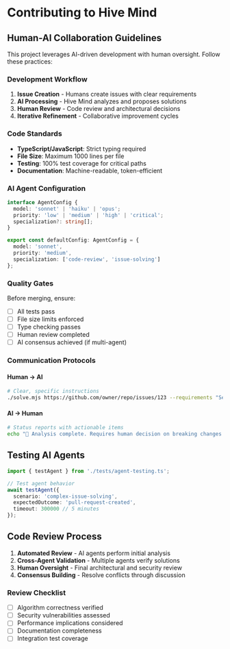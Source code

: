 # Contributing to Hive Mind

## Human-AI Collaboration Guidelines

This project leverages AI-driven development with human oversight. Follow these practices:

### Development Workflow

1. **Issue Creation** - Humans create issues with clear requirements
2. **AI Processing** - Hive Mind analyzes and proposes solutions  
3. **Human Review** - Code review and architectural decisions
4. **Iterative Refinement** - Collaborative improvement cycles

### Code Standards

- **TypeScript/JavaScript**: Strict typing required
- **File Size**: Maximum 1000 lines per file
- **Testing**: 100% test coverage for critical paths
- **Documentation**: Machine-readable, token-efficient

### AI Agent Configuration

```typescript
interface AgentConfig {
  model: 'sonnet' | 'haiku' | 'opus';
  priority: 'low' | 'medium' | 'high' | 'critical';
  specialization?: string[];
}

export const defaultConfig: AgentConfig = {
  model: 'sonnet',
  priority: 'medium',
  specialization: ['code-review', 'issue-solving']
};
```

### Quality Gates

Before merging, ensure:
- [ ] All tests pass
- [ ] File size limits enforced
- [ ] Type checking passes
- [ ] Human review completed
- [ ] AI consensus achieved (if multi-agent)

### Communication Protocols

#### Human → AI
```bash
# Clear, specific instructions
./solve.mjs https://github.com/owner/repo/issues/123 --requirements "Security focus, maintain backward compatibility"
```

#### AI → Human
```bash  
# Status reports with actionable items
echo "🤖 Analysis complete. Requires human decision on breaking changes."
```

## Testing AI Agents

```typescript
import { testAgent } from './tests/agent-testing.ts';

// Test agent behavior
await testAgent({
  scenario: 'complex-issue-solving',
  expectedOutcome: 'pull-request-created',
  timeout: 300000 // 5 minutes
});
```

## Code Review Process

1. **Automated Review** - AI agents perform initial analysis
2. **Cross-Agent Validation** - Multiple agents verify solutions
3. **Human Oversight** - Final architectural and security review
4. **Consensus Building** - Resolve conflicts through discussion

### Review Checklist

- [ ] Algorithm correctness verified
- [ ] Security vulnerabilities assessed  
- [ ] Performance implications considered
- [ ] Documentation completeness
- [ ] Integration test coverage